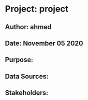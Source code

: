 # Project: project

## Author: ahmed

## Date: November 05 2020

## Purpose: 

## Data Sources: 

## Stakeholders: 

